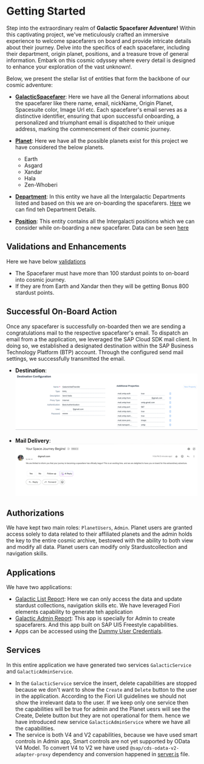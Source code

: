 # Getting Started

Step into the extraordinary realm of **Galactic Spacefarer Adventure!** Within this captivating project, we've meticulously crafted an immersive experience to welcome spacefarers on board and provide intricate details about their journey. Delve into the specifics of each spacefarer, including their department, origin planet, positions, and a treasure trove of general information. Embark on this cosmic odyssey where every detail is designed to enhance your exploration of the vast unknown!.

Below, we present the stellar list of entities that form the backbone of our cosmic adventure:

- **[GalacticSpacefarer](./db/data-model.cds)**: Here we have all the General informations about the spacefarer like there name, email, nickName, Origin Planet, Spacesuite color, Image Url etc. Each spacefarer's email serves as a distinctive identifier, ensuring that upon successful onboarding, a personalized and triumphant email is dispatched to their unique address, marking the commencement of their cosmic journey.

- **[Planet](./db/data-model.cds)**: Here we have all the possible planets exist for this project we have considered the below planets.
  - Earth
  - Asgard
  - Xandar
  - Hala
  - Zen-Whoberi
- **[Department](./db/data-model.cds)**: In this entity we have all the Intergalactic Departments listed and based on this we are on-boarding the spacefarers. [Here](./db/data/galactic.spacefarer-Department.csv) we can find teh Department Details.

- **[Position](./db/data-model.cds)**: This entity contains all the Intergalacti positions which we can consider while on-boarding a new spacefarer. Data can be seen [here](./db/data/galactic.spacefarer-Position.csv)

## Validations and Enhancements

Here we have below [validations](./srv/src/controllers/galacticSpacefarerOperations.js)

- The Spacefarer must have more than 100 stardust points to on-board into cosmic journey.
- If they are from Earth and Xandar then they will be getting Bonus 800 stardust points.

## Successful On-Board Action

Once any spacefarer is successfully on-boarded then we are sending a congratulations mail to the respective spacefarer's email. To dispatch an email from a the application, we leveraged the SAP Cloud SDK mail client. In doing so, we established a designated destination within the SAP Business Technology Platform (BTP) account. Through the configured send mail settings, we successfully transmitted the email.

- **Destination**:
  ![alt text](./images/MaildestinationScreenshot.png)

- **Mail Delivery**:
  ![alt text](./images/MailScreenshot.png)

## Authorizations

We have kept two main roles: `PlanetUsers`, `Admin`. Planet users are granted access solely to data related to their affiliated planets and the admin holds the key to the entire cosmic archive, bestowed with the ability to both view and modify all data. Planet users can modify only Stardustcollection and navigation skills.

## Applications

We have two applications:

- [Galactic List Report](./app/galacticlistreport/webapp/index.html): Here we can only access the data and update stardust collections, navigation skills etc. We have leveraged Fiori elements capability to generate teh application
- [Galactic Admin Report](./app/galacticadmin/webapp/index.html): This app is specially for Admin to create spacefarers. And this app built on SAP UI5 Freestyle capabilities.
- Apps can be accessed using the [Dummy User Credentials](package.json).

## Services

In this entire application we have generated two services `GalacticService` and `GalacticAdminService`.

- In the `GalacticService` service the insert, delete capabilities are stopped because we don't want to show the `Create` and `Delete` button to the user in the application. According to the Fiori UI guidelines we should not show the irrelevant data to the user. If we keep only one service then the capabilities will be true for admin and the Planet uesrs will see the Create, Delete button but they are not operational for them. hence we have introduced new service `GalacticAdminService` where we have all the capabilities.
- The service is both V4 and V2 capabilities, because we have used smart controls in Admin app, Smart controls are not yet supported by OData V4 Model. To convert V4 to V2 we have used `@sap/cds-odata-v2-adapter-proxy` dependency and conversion happened in [server.js](./srv/server.js) file.